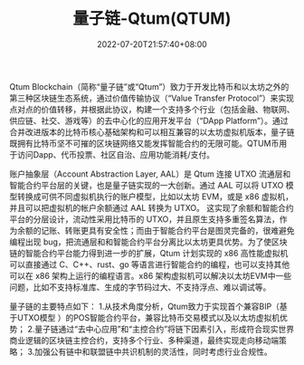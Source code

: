 ﻿---
weight: 
title: "量子链-Qtum(QTUM)"
description: "Qtum Blockchain（简称“量子链”或“Qtum”）致力于开发比特币和以太坊之外的第三种区块链生态系统，通过价值传输协议（“Value Transfer Protocol”）来实现点对点的价值转移，并根据..."
date: 2022-07-20T21:57:40+08:00
lastmod: 2022-07-20T16:45:40+08:00
draft: false
authors: ["seven"]
featuredImage: "liangzilian-qtumqtum.webp"
link: "https://qtum.org/"
tags: ["数字代币","量子链-Qtum(QTUM)"]
categories: ["navigation"]
navigation: ["数字代币"]
lightgallery: true
toc: true
pinned: false
recommend: false
recommend1: false
---
Qtum Blockchain（简称“量子链”或“Qtum”）致力于开发比特币和以太坊之外的第三种区块链生态系统，通过价值传输协议（“Value Transfer Protocol”）来实现点对点的价值转移，并根据此协议，构建一个支持多个行业（包括金融、物联网、供应链、社交、游戏等）的去中心化的应用开发平台（“DApp Platform”）。通过合并改进版本的比特币核心基础架构和可以相互兼容的以太坊虚拟机版本，量子链既拥有比特币坚不可摧的区块链网络又能发挥智能合约的无限可能。QTUM币用于访问Dapp、代币投票、社区自治、应用功能消耗/支付。

账户抽象层（Account Abstraction Layer, AAL）是 Qtum 连接 UTXO 流通层和智能合约平台层的关键，也是量子链实现的一大创新。通过 AAL 可以将 UTXO 模型转换成可供不同虚拟机执行的账户模型，比如以太坊 EVM，或是 x86 虚拟机，并且可以把虚拟机的帐户余额通过 AAL 转换为 UTXO。
这实现了余额和智能合约平台的分层设计，流动性采用比特币的 UTXO，并且原生支持多重签名算法，作为余额的记账、转账更具有安全性；而由于智能合约平台是图灵完备的，很难避免编程出现 bug，把流通层和和智能合约平台分离比以太坊更具优势。为了使区块链的智能合约平台能力得到进一步的扩展，Qtum 计划实现的 x86 高性能虚拟机可以直接通过 C、C++、rust、go 等语言进行智能合约的编程，也可以支持其他可以在 x86 架构上运行的编程语言。x86 架构虚拟机可以解决以太坊EVM中一些问题，比如不支持标准库、生成的字节码过大、不支持浮点、难以调试等。

量子链的主要特点如下：
1.从技术角度分析，Qtum致力于实现首个兼容BIP（基于UTXO模型 ）的POS智能合约平台，兼容比特币交易模式以及以太坊虚拟机优势；
2.量子链通过“去中心应用”和“主控合约”将链下因素引入，形成符合现实世界商业逻辑的区块链主控合约，支持多个行业、多种渠道，最终实现走向移动端策略；
3.加强公有链中和联盟链中共识机制的灵活性，同时考虑行业合规性。